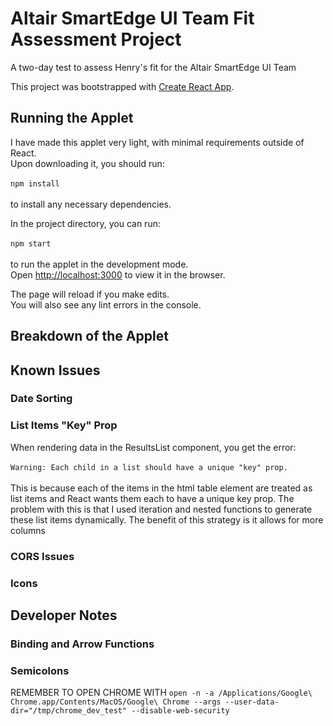 # Altair SmartEdge UI Team Fit Assessment Project

A two-day test to assess Henry's fit for the Altair SmartEdge UI Team

This project was bootstrapped with [Create React App](https://github.com/facebook/create-react-app).

## Running the Applet

I have made this applet very light, with minimal requirements outside of React.<br>
Upon downloading it, you should run:
<br><br>
`npm install`
<br><br>
to install any necessary dependencies.

In the project directory, you can run:
<br><br>
`npm start`
<br><br>
to run the applet in the development mode.<br>
Open [http://localhost:3000](http://localhost:3000) to view it in the browser.

The page will reload if you make edits.<br>
You will also see any lint errors in the console.

## Breakdown of the Applet

## Known Issues

### Date Sorting

### List Items "Key" Prop

When rendering data in the ResultsList component, you get the error:
<br><br>
`Warning: Each child in a list should have a unique "key" prop.`
<br><br>
This is because each of the items in the html table element are treated as list
items and React wants them each to have a unique key prop. The problem with this
is that I used iteration and nested functions to generate these list items dynamically.
The benefit of this strategy is it allows for more columns


### CORS Issues

### Icons

## Developer Notes

### Binding and Arrow Functions

### Semicolons







REMEMBER TO OPEN CHROME WITH `open -n -a /Applications/Google\ Chrome.app/Contents/MacOS/Google\ Chrome --args --user-data-dir="/tmp/chrome_dev_test" --disable-web-security`
